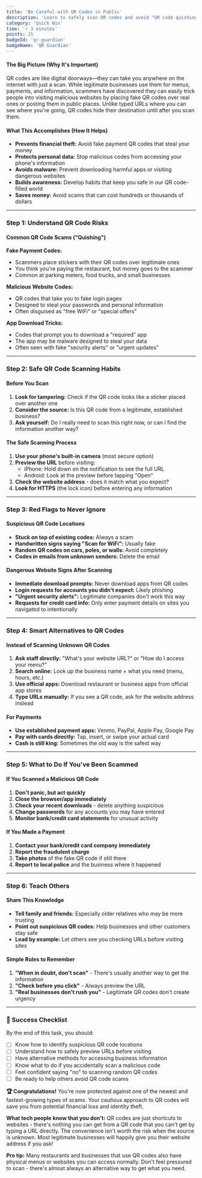 ```yaml
---
title: 'Be Careful with QR Codes in Public'
description: 'Learn to safely scan QR codes and avoid "QR code quishing" scams that can steal your data or money.'
category: 'Quick Win'
time: '⚡ 3 minutes'
points: 25
badgeId: 'qr-guardian'
badgeName: 'QR Guardian'
---
```


#### The Big Picture (Why It's Important)
QR codes are like digital doorways—they can take you anywhere on the internet with just a scan. While legitimate businesses use them for menus, payments, and information, scammers have discovered they can easily trick people into visiting malicious websites by placing fake QR codes over real ones or posting them in public places. Unlike typed URLs where you can see where you're going, QR codes hide their destination until after you scan them.

#### What This Accomplishes (How It Helps)
* **Prevents financial theft:** Avoid fake payment QR codes that steal your money
* **Protects personal data:** Stop malicious codes from accessing your phone's information
* **Avoids malware:** Prevent downloading harmful apps or visiting dangerous websites
* **Builds awareness:** Develop habits that keep you safe in our QR code-filled world
* **Saves money:** Avoid scams that can cost hundreds or thousands of dollars

---

### Step 1: Understand QR Code Risks

#### Common QR Code Scams ("Quishing")
**Fake Payment Codes:**
* Scammers place stickers with their QR codes over legitimate ones
* You think you're paying the restaurant, but money goes to the scammer
* Common at parking meters, food trucks, and small businesses

**Malicious Website Codes:**
* QR codes that take you to fake login pages
* Designed to steal your passwords and personal information
* Often disguised as "free WiFi" or "special offers"

**App Download Tricks:**
* Codes that prompt you to download a "required" app
* The app may be malware designed to steal your data
* Often seen with fake "security alerts" or "urgent updates"

---

### Step 2: Safe QR Code Scanning Habits

#### Before You Scan
1. **Look for tampering:** Check if the QR code looks like a sticker placed over another one
2. **Consider the source:** Is this QR code from a legitimate, established business?
3. **Ask yourself:** Do I really need to scan this right now, or can I find the information another way?

#### The Safe Scanning Process
1. **Use your phone's built-in camera** (most secure option)
2. **Preview the URL** before visiting:
   - iPhone: Hold down on the notification to see the full URL
   - Android: Look at the preview before tapping "Open"
3. **Check the website address** - does it match what you expect?
4. **Look for HTTPS** (the lock icon) before entering any information

---

### Step 3: Red Flags to Never Ignore

#### Suspicious QR Code Locations
* **Stuck on top of existing codes:** Always a scam
* **Handwritten signs saying "Scan for WiFi":** Usually fake
* **Random QR codes on cars, poles, or walls:** Avoid completely
* **Codes in emails from unknown senders:** Delete the email

#### Dangerous Website Signs After Scanning
* **Immediate download prompts:** Never download apps from QR codes
* **Login requests for accounts you didn't expect:** Likely phishing
* **"Urgent security alerts":** Legitimate companies don't work this way
* **Requests for credit card info:** Only enter payment details on sites you navigated to intentionally

---

### Step 4: Smart Alternatives to QR Codes

#### Instead of Scanning Unknown QR Codes
1. **Ask staff directly:** "What's your website URL?" or "How do I access your menu?"
2. **Search online:** Look up the business name + what you need (menu, hours, etc.)
3. **Use official apps:** Download restaurant or business apps from official app stores
4. **Type URLs manually:** If you see a QR code, ask for the website address instead

#### For Payments
* **Use established payment apps:** Venmo, PayPal, Apple Pay, Google Pay
* **Pay with cards directly:** Tap, insert, or swipe your actual card
* **Cash is still king:** Sometimes the old way is the safest way

---

### Step 5: What to Do If You've Been Scammed

#### If You Scanned a Malicious QR Code
1. **Don't panic, but act quickly**
2. **Close the browser/app immediately**
3. **Check your recent downloads** - delete anything suspicious
4. **Change passwords** for any accounts you may have entered
5. **Monitor bank/credit card statements** for unusual activity

#### If You Made a Payment
1. **Contact your bank/credit card company immediately**
2. **Report the fraudulent charge**
3. **Take photos** of the fake QR code if still there
4. **Report to local police** and the business where it happened

---

### Step 6: Teach Others

#### Share This Knowledge
* **Tell family and friends:** Especially older relatives who may be more trusting
* **Point out suspicious QR codes:** Help businesses and other customers stay safe
* **Lead by example:** Let others see you checking URLs before visiting sites

#### Simple Rules to Remember
1. **"When in doubt, don't scan"** - There's usually another way to get the information
2. **"Check before you click"** - Always preview the URL
3. **"Real businesses don't rush you"** - Legitimate QR codes don't create urgency

---

### 🎯 Success Checklist

By the end of this task, you should:
- [  ] Know how to identify suspicious QR code locations
- [  ] Understand how to safely preview URLs before visiting
- [  ] Have alternative methods for accessing business information
- [  ] Know what to do if you accidentally scan a malicious code
- [  ] Feel confident saying "no" to scanning random QR codes
- [  ] Be ready to help others avoid QR code scams

**🏆 Congratulations!** You're now protected against one of the newest and fastest-growing types of scams. Your cautious approach to QR codes will save you from potential financial loss and identity theft.

**What tech people know that you don't:** QR codes are just shortcuts to websites - there's nothing you can get from a QR code that you can't get by typing a URL directly. The convenience isn't worth the risk when the source is unknown. Most legitimate businesses will happily give you their website address if you ask!

**Pro tip:** Many restaurants and businesses that use QR codes also have physical menus or websites you can access normally. Don't feel pressured to scan - there's almost always an alternative way to get what you need.

